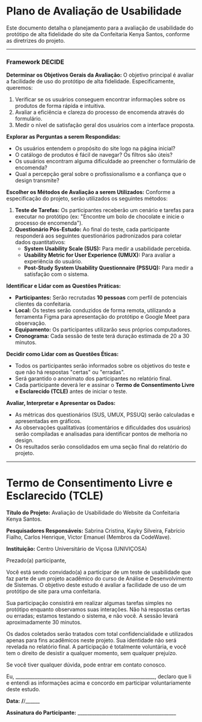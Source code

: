 # Plano de Avaliação de Usabilidade

Este documento detalha o planejamento para a avaliação de usabilidade do protótipo de alta fidelidade do site da Confeitaria Kenya Santos, conforme as diretrizes do projeto.

---

### Framework DECIDE

**Determinar os Objetivos Gerais da Avaliação:**
O objetivo principal é avaliar a facilidade de uso do protótipo de alta fidelidade. Especificamente, queremos:
1.  Verificar se os usuários conseguem encontrar informações sobre os produtos de forma rápida e intuitiva.
2.  Avaliar a eficiência e clareza do processo de encomenda através do formulário.
3.  Medir o nível de satisfação geral dos usuários com a interface proposta.

**Explorar as Perguntas a serem Respondidas:**
* Os usuários entendem o propósito do site logo na página inicial?
* O catálogo de produtos é fácil de navegar? Os filtros são úteis?
* Os usuários encontram alguma dificuldade ao preencher o formulário de encomenda?
* Qual a percepção geral sobre o profissionalismo e a confiança que o design transmite?

**Escolher os Métodos de Avaliação a serem Utilizados:**
Conforme a especificação do projeto, serão utilizados os seguintes métodos:
1.  **Teste de Tarefas:** Os participantes receberão um cenário e tarefas para executar no protótipo (ex: "Encontre um bolo de chocolate e inicie o processo de encomenda").
2.  **Questionário Pós-Estudo:** Ao final do teste, cada participante responderá aos seguintes questionários padronizados para coletar dados quantitativos:
    * **System Usability Scale (SUS):** Para medir a usabilidade percebida.
    * **Usability Metric for User Experience (UMUX):** Para avaliar a experiência do usuário.
    * **Post-Study System Usability Questionnaire (PSSUQ):** Para medir a satisfação com o sistema.

**Identificar e Lidar com as Questões Práticas:**
* **Participantes:** Serão recrutadas **10 pessoas**  com perfil de potenciais clientes da confeitaria.
* **Local:** Os testes serão conduzidos de forma remota, utilizando a ferramenta Figma para apresentação do protótipo e Google Meet para observação.
* **Equipamento:** Os participantes utilizarão seus próprios computadores.
* **Cronograma:** Cada sessão de teste terá duração estimada de 20 a 30 minutos.

**Decidir como Lidar com as Questões Éticas:**
* Todos os participantes serão informados sobre os objetivos do teste e que não há respostas "certas" ou "erradas".
* Será garantido o anonimato dos participantes no relatório final.
* Cada participante deverá ler e assinar o **Termo de Consentimento Livre e Esclarecido (TCLE)** antes de iniciar o teste. 

**Avaliar, Interpretar e Apresentar os Dados:**
* As métricas dos questionários (SUS, UMUX, PSSUQ) serão calculadas e apresentadas em gráficos.
* As observações qualitativas (comentários e dificuldades dos usuários) serão compiladas e analisadas para identificar pontos de melhoria no design.
* Os resultados serão consolidados em uma seção final do relatório do projeto.

---

# Termo de Consentimento Livre e Esclarecido (TCLE)

**Título do Projeto:** Avaliação de Usabilidade do Website da Confeitaria Kenya Santos.

**Pesquisadores Responsáveis:** Sabrina Cristina, Kayky Silveira, Fabrício Fialho, Carlos Henrique, Victor Emanuel (Membros da CodeWave).

**Instituição:** Centro Universitário de Viçosa (UNIVIÇOSA)

Prezado(a) participante,

Você está sendo convidado(a) a participar de um teste de usabilidade que faz parte de um projeto acadêmico do curso de Análise e Desenvolvimento de Sistemas. O objetivo deste estudo é avaliar a facilidade de uso de um protótipo de site para uma confeitaria.

Sua participação consistirá em realizar algumas tarefas simples no protótipo enquanto observamos suas interações. Não há respostas certas ou erradas; estamos testando o sistema, e não você. A sessão levará aproximadamente 30 minutos.

Os dados coletados serão tratados com total confidencialidade e utilizados apenas para fins acadêmicos neste projeto. Sua identidade não será revelada no relatório final. A participação é totalmente voluntária, e você tem o direito de desistir a qualquer momento, sem qualquer prejuízo.

Se você tiver qualquer dúvida, pode entrar em contato conosco.

Eu, __________________________________________________________, declaro que li e entendi as informações acima e concordo em participar voluntariamente deste estudo.

**Data:** ____/____/______

**Assinatura do Participante:** _________________________________________
